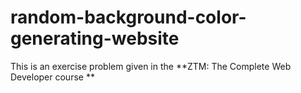 # random-background-color-generating-website

This is an exercise problem given in the **ZTM: The Complete Web Developer course
**
